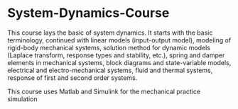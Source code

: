 # System-Dynamics-Course
This course lays the basic of system dynamics. It starts with the basic terminology, continued with linear models (input-output model), modeling of rigid-body mechanical systems, solution method for dynamic models (Laplace transform, response types and stability, etc.), spring and damper elements in mechanical systems, block diagrams and state-variable models, electrical and electro-mechanical systems, fluid and thermal systems, response of first and second order systems.

This course uses Matlab and Simulink for the mechanical practice simulation
